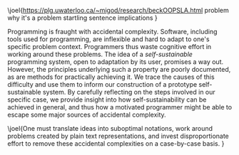 \joel{https://plg.uwaterloo.ca/~migod/research/beckOOPSLA.html
problem
why it's a problem
startling sentence
implications
}

Programming is fraught with accidental complexity. Software, including tools used for programming, are inflexible and hard to adapt to one's specific problem context. Programmers thus waste cognitive effort in working around these problems. The idea of a *self-sustainable* programming system, open to adaptation by its user, promises a way out. However, the principles underlying such a property are poorly documented, as are methods for practically achieving it. We trace the causes of this difficulty and use them to inform our construction of a prototype self-sustainable system. By carefully reflecting on the steps involved in our specific case, we provide insight into how self-sustainability can be achieved in general, and thus how a motivated programmer might be able to escape some major sources of accidental complexity.

\joel{One must translate ideas into suboptimal notations, work around problems created by plain text representations, and invest disproportionate effort to remove these accidental complexities on a case-by-case basis. }
